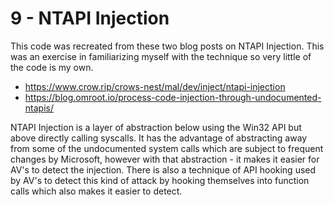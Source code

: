 # 9 - NTAPI Injection
This code was recreated from these two blog posts on NTAPI Injection. This was an exercise in familiarizing myself with the technique so very little of the code is my own.
- https://www.crow.rip/crows-nest/mal/dev/inject/ntapi-injection
- https://blog.omroot.io/process-code-injection-through-undocumented-ntapis/

NTAPI Injection is a layer of abstraction below using the Win32 API but above directly calling syscalls. It has the advantage of abstracting away from some of the undocumented system calls which are subject to frequent changes by Microsoft, however with that abstraction - it makes it easier for AV's to detect the injection. There is also a technique of API hooking used by AV's to detect this kind of attack by hooking themselves into function calls which also makes it easier to detect.
